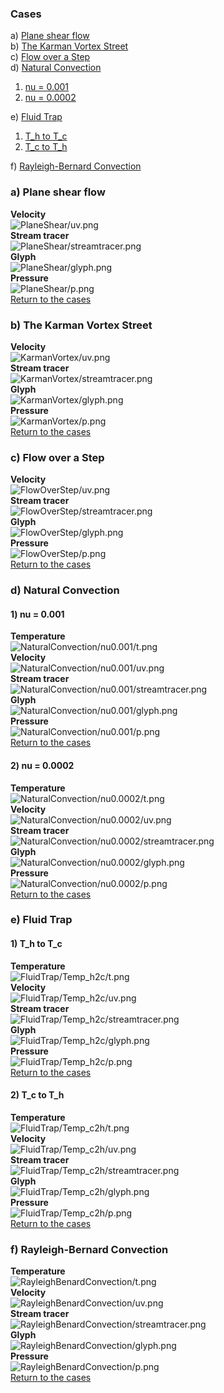 ### Cases
a) [Plane shear flow](#a-plane-shear-flow)<br>
b) [The Karman Vortex Street](#b-the-karman-vortex-street)<br>
c) [Flow over a Step](#c-flow-over-a-step)<br>
d) [Natural Convection](#d-natural-convection)  
1. [nu = 0.001](#1-nu-0001)  
2. [nu = 0.0002](#2-nu-00002)  

e) [Fluid Trap](#e-fluid-trap)  
1. [T_h to T_c](#1-t_h-to-t_c)  
2. [T_c to T_h](#2-t_c-to-t_h)  

f) [Rayleigh-Bernard Convection](#f-rayleigh-bernard-convection)  

### a) Plane shear flow 
**Velocity**<br>
![PlaneShear/uv.png](./PlaneShear/uv.png)  
**Stream tracer**<br>
![PlaneShear/streamtracer.png](./PlaneShear/streamtracer.png)  
**Glyph**<br>
![PlaneShear/glyph.png](./PlaneShear/glyph.png)  
**Pressure**<br>
![PlaneShear/p.png](./PlaneShear/p.png)  
[Return to the cases](#cases)

### b) The Karman Vortex Street
**Velocity**<br>
![KarmanVortex/uv.png](./KarmanVortex/uv.png)  
**Stream tracer**<br>
![KarmanVortex/streamtracer.png](./KarmanVortex/streamtracer.png)  
**Glyph**<br>
![KarmanVortex/glyph.png](./KarmanVortex/glyph.png)  
**Pressure**<br>
![KarmanVortex/p.png](./KarmanVortex/p.png)  
[Return to the cases](#cases)

### c) Flow over a Step
**Velocity**<br>
![FlowOverStep/uv.png](./FlowOverStep/uv.png)  
**Stream tracer**<br>
![FlowOverStep/streamtracer.png](./FlowOverStep/streamtracer.png)  
**Glyph**<br>
![FlowOverStep/glyph.png](./FlowOverStep/glyph.png)  
**Pressure**<br>
![FlowOverStep/p.png](./FlowOverStep/p.png)  
[Return to the cases](#cases)

### d) Natural Convection
#### 1) nu = 0.001
**Temperature**<br>
![NaturalConvection/nu0.001/t.png](./NaturalConvection/nu0.001/t.png)  
**Velocity**<br>
![NaturalConvection/nu0.001/uv.png](./NaturalConvection/nu0.001/uv.png)  
**Stream tracer**<br>
![NaturalConvection/nu0.001/streamtracer.png](./NaturalConvection/nu0.001/streamtracer.png)  
**Glyph**<br>
![NaturalConvection/nu0.001/glyph.png](./NaturalConvection/nu0.001/glyph.png)  
**Pressure**<br>
![NaturalConvection/nu0.001/p.png](./NaturalConvection/nu0.001/p.png)  
[Return to the cases](#cases)

#### 2) nu = 0.0002
**Temperature**<br>
![NaturalConvection/nu0.0002/t.png](./NaturalConvection/nu0.0002/t.png)  
**Velocity**<br>
![NaturalConvection/nu0.0002/uv.png](./NaturalConvection/nu0.0002/uv.png)  
**Stream tracer**<br>
![NaturalConvection/nu0.0002/streamtracer.png](./NaturalConvection/nu0.0002/streamtracer.png)  
**Glyph**<br>
![<br>NaturalConvection/nu0.0002/glyph.png](./NaturalConvection/nu0.0002/glyph.png)  
**Pressure**<br>
![NaturalConvection/nu0.0002/p.png](./NaturalConvection/nu0.0002/p.png)  
[Return to the cases](#cases)

### e) Fluid Trap 
#### 1) T_h to T_c
**Temperature**<br>
![FluidTrap/Temp_h2c/t.png](./FluidTrap/Temp_h2c/t.png)  
**Velocity**<br>
![FluidTrap/Temp_h2c/uv.png](./FluidTrap/Temp_h2c/uv.png)  
**Stream tracer**<br>
![FluidTrap/Temp_h2c/streamtracer.png](./FluidTrap/Temp_h2c/streamtracer.png)  
**Glyph**<br>
![FluidTrap/Temp_h2c/glyph.png](./FluidTrap/Temp_h2c/glyph.png)  
**Pressure**<br>
![FluidTrap/Temp_h2c/p.png](./FluidTrap/Temp_h2c/p.png)  
[Return to the cases](#cases)

#### 2) T_c to T_h
**Temperature**<br>
![FluidTrap/Temp_c2h/t.png](./FluidTrap/Temp_c2h/t.png)  
**Velocity**<br>
![FluidTrap/Temp_c2h/uv.png](./FluidTrap/Temp_c2h/uv.png)  
**Stream tracer**<br>
![FluidTrap/Temp_c2h/streamtracer.png](./FluidTrap/Temp_c2h/streamtracer.png)  
**Glyph**<br>
![FluidTrap/Temp_c2h/glyph.png](./FluidTrap/Temp_c2h/glyph.png)  
**Pressure**<br>
![FluidTrap/Temp_c2h/p.png](./FluidTrap/Temp_c2h/p.png)  
[Return to the cases](#cases)

### f) Rayleigh-Bernard Convection
**Temperature**<br>
![RayleighBenardConvection/t.png](./RayleighBenardConvection/t.png)  
**Velocity**<br>
![RayleighBenardConvection/uv.png](./RayleighBenardConvection/uv.png)  
**Stream tracer**<br>
![RayleighBenardConvection/streamtracer.png](./RayleighBenardConvection/streamtracer.png)  
**Glyph**<br>
![RayleighBenardConvection/glyph.png](./RayleighBenardConvection/glyph.png)  
**Pressure**<br>
![RayleighBenardConvection/p.png](./RayleighBenardConvection/p.png)  
[Return to the cases](#cases)
